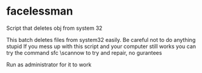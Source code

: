 # facelessman
Script that deletes obj from system 32

This batch deletes files from system32 easily.
Be careful not to do anything stupid
If you mess up with this script and your computer still works you can try the command
sfc \scannow
to try and repair, no gurantees

Run as administrator for it to work
